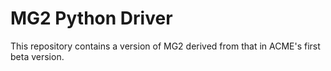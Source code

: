 # MG2 Python Driver

This repository contains a version of MG2 derived from that in ACME's
first beta version.
